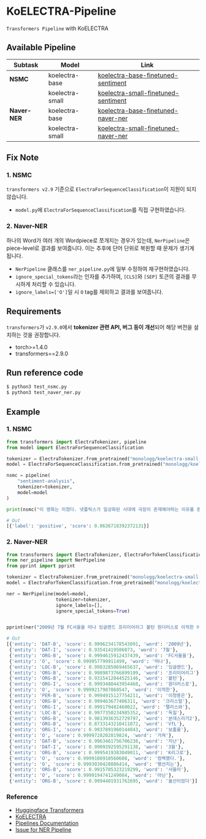 # KoELECTRA-Pipeline

`Transformers Pipeline` with KoELECTRA

## Available Pipeline

| Subtask       | Model           | Link                                                                                                       |
| ------------- | --------------- | ---------------------------------------------------------------------------------------------------------- |
| **NSMC**      | koelectra-base  | [koelectra-base-finetuned-sentiment](https://huggingface.co/monologg/koelectra-base-finetuned-sentiment)   |
|               | koelectra-small | [koelectra-small-finetuned-sentiment](https://huggingface.co/monologg/koelectra-small-finetuned-sentiment) |
| **Naver-NER** | koelectra-base  | [koelectra-base-finetuned-naver-ner](https://huggingface.co/monologg/koelectra-base-finetuned-naver-ner)   |
|               | koelectra-small | [koelectra-small-finetuned-naver-ner](https://huggingface.co/monologg/koelectra-small-finetuned-naver-ner) |

## Fix Note

### 1. NSMC

`transformers v2.9` 기준으로 `ElectraForSequenceClassification`이 지원이 되지 않습니다.

- `model.py`에 `ElectraForSequenceClassification`를 직접 구현하였습니다.

### 2. Naver-NER

하나의 Word가 여러 개의 Wordpiece로 쪼개지는 경우가 있는데, `NerPipeline`은 piece-level로 결과를 보여줍니다. 이는 추후에 단어 단위로 복원할 때 문제가 생기게 됩니다.

- `NerPipeline` 클래스를 `ner_pipeline.py`에 일부 수정하여 재구현하였습니다.
- `ignore_special_tokens`라는 인자를 추가하여, `[CLS]`와 `[SEP]` 토큰의 결과를 무시하게 처리할 수 있습니다.
- `ignore_labels=['O']`일 시 `O` tag를 제외하고 결과를 보여줍니다.

## Requirements

`transformers`가 `v2.9.0`에서 **tokenizer 관련 API, 버그 등이 개선**되어 해당 버전을 설치하는 것을 권장합니다.

- torch>=1.4.0
- transformers==2.9.0

## Run reference code

```bash
$ python3 test_nsmc.py
$ python3 test_naver_ner.py
```

## Example

### 1. NSMC

```python
from transformers import ElectraTokenizer, pipeline
from model import ElectraForSequenceClassification

tokenizer = ElectraTokenizer.from_pretrained("monologg/koelectra-small-finetuned-sentiment")
model = ElectraForSequenceClassification.from_pretrained("monologg/koelectra-small-finetuned-sentiment")

nsmc = pipeline(
    "sentiment-analysis",
    tokenizer=tokenizer,
    model=model
)

print(nsmc("이 영화는 미쳤다. 넷플릭스가 일상화된 시대에 극장이 존재해야하는 이유를 증명해준다."))

# Out
[{'label': 'positive', 'score': 0.8636718392372131}]
```

### 2. Naver-NER

```python
from transformers import ElectraTokenizer, ElectraForTokenClassification
from ner_pipeline import NerPipeline
from pprint import pprint

tokenizer = ElectraTokenizer.from_pretrained("monologg/koelectra-small-finetuned-naver-ner")
model = ElectraForTokenClassification.from_pretrained("monologg/koelectra-small-finetuned-naver-ner")

ner = NerPipeline(model=model,
                  tokenizer=tokenizer,
                  ignore_labels=[],
                  ignore_special_tokens=True)


pprint(ner("2009년 7월 FC서울을 떠나 잉글랜드 프리미어리그 볼턴 원더러스로 이적한 이청용은 크리스탈 팰리스와 독일 분데스리가2 VfL 보훔을 거쳐 지난 3월 K리그로 컴백했다. 행선지는 서울이 아닌 울산이었다"))

# Out
[{'entity': 'DAT-B', 'score': 0.9996234178543091, 'word': '2009년'},
 {'entity': 'DAT-I', 'score': 0.93541419506073, 'word': '7월'},
 {'entity': 'ORG-B', 'score': 0.9994615912437439, 'word': 'FC서울을'},
 {'entity': 'O', 'score': 0.999957799911499, 'word': '떠나'},
 {'entity': 'LOC-B', 'score': 0.9983285069465637, 'word': '잉글랜드'},
 {'entity': 'ORG-B', 'score': 0.9989873766899109, 'word': '프리미어리그'},
 {'entity': 'ORG-B', 'score': 0.9315412044525146, 'word': '볼턴'},
 {'entity': 'ORG-I', 'score': 0.9993480443954468, 'word': '원더러스로'},
 {'entity': 'O', 'score': 0.9999217987060547, 'word': '이적한'},
 {'entity': 'PER-B', 'score': 0.9994915127754211, 'word': '이청용은'},
 {'entity': 'ORG-B', 'score': 0.999463677406311, 'word': '크리스탈'},
 {'entity': 'ORG-I', 'score': 0.999179482460022, 'word': '팰리스와'},
 {'entity': 'LOC-B', 'score': 0.9977350234985352, 'word': '독일'},
 {'entity': 'ORG-B', 'score': 0.9813936352729797, 'word': '분데스리가2'},
 {'entity': 'ORG-B', 'score': 0.8733143210411072, 'word': 'VfL'},
 {'entity': 'ORG-I', 'score': 0.9937891960144043, 'word': '보훔을'},
 {'entity': 'O', 'score': 0.9999728202819824, 'word': '거쳐'},
 {'entity': 'DAT-B', 'score': 0.9963461756706238, 'word': '지난'},
 {'entity': 'DAT-I', 'score': 0.9909392595291138, 'word': '3월'},
 {'entity': 'ORG-B', 'score': 0.9995419383049011, 'word': 'K리그로'},
 {'entity': 'O', 'score': 0.9999108910560608, 'word': '컴백했다.'},
 {'entity': 'O', 'score': 0.9993030428886414, 'word': '행선지는'},
 {'entity': 'ORG-B', 'score': 0.9915705323219299, 'word': '서울이'},
 {'entity': 'O', 'score': 0.9999194741249084, 'word': '아닌'},
 {'entity': 'ORG-B', 'score': 0.9994401931762695, 'word': '울산이었다'}]
```

### Reference

- [Huggingface Transformers](https://github.com/huggingface/transformers)
- [KoELECTRA](https://github.com/monologg/KoELECTRA)
- [Pipelines Documentation](https://huggingface.co/transformers/main_classes/pipelines.html)
- [Issue for NER Pipeline](https://github.com/huggingface/transformers/issues/3548)
